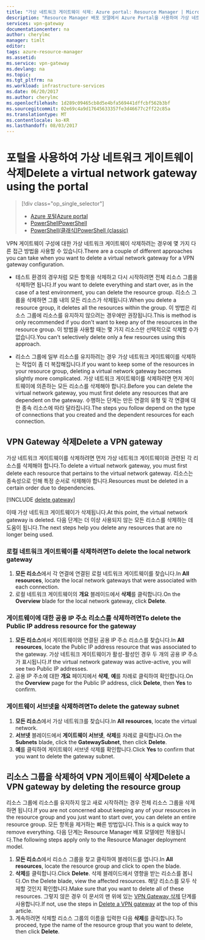 ```yaml
---
title: "가상 네트워크 게이트웨이 삭제: Azure portal: Resource Manager | Microsoft Docs"
description: "Resource Manager 배포 모델에서 Azure Portal을 사용하여 가상 네트워크 게이트웨이를 삭제합니다."
services: vpn-gateway
documentationcenter: na
author: cherylmc
manager: timlt
editor: 
tags: azure-resource-manager
ms.assetid: 
ms.service: vpn-gateway
ms.devlang: na
ms.topic: 
ms.tgt_pltfrm: na
ms.workload: infrastructure-services
ms.date: 06/20/2017
ms.author: cherylmc
ms.openlocfilehash: 1d289c09465cb8d5e4bfa569441dffcbf562b3bf
ms.sourcegitcommit: 02e69c4a9d17645633357fe3d46677c2ff22c85a
ms.translationtype: MT
ms.contentlocale: ko-KR
ms.lasthandoff: 08/03/2017
---
```

# <a name="delete-a-virtual-network-gateway-using-the-portal"></a><span data-ttu-id="223a6-103">포털을 사용하여 가상 네트워크 게이트웨이 삭제</span><span class="sxs-lookup"><span data-stu-id="223a6-103">Delete a virtual network gateway using the portal</span></span>

> [!div class="op_single_selector"]
> * [<span data-ttu-id="223a6-104">Azure 포털</span><span class="sxs-lookup"><span data-stu-id="223a6-104">Azure portal</span></span>](vpn-gateway-delete-vnet-gateway-portal.md)
> * [<span data-ttu-id="223a6-105">PowerShell</span><span class="sxs-lookup"><span data-stu-id="223a6-105">PowerShell</span></span>](vpn-gateway-delete-vnet-gateway-powershell.md)
> * [<span data-ttu-id="223a6-106">PowerShell(클래식)</span><span class="sxs-lookup"><span data-stu-id="223a6-106">PowerShell (classic)</span></span>](vpn-gateway-delete-vnet-gateway-classic-powershell.md)

<span data-ttu-id="223a6-107">VPN 게이트웨이 구성에 대한 가상 네트워크 게이트웨이 삭제하려는 경우에 몇 가지 다른 접근 방법을 사용할 수 있습니다.</span><span class="sxs-lookup"><span data-stu-id="223a6-107">There are a couple of different approaches you can take when you want to delete a virtual network gateway for a VPN gateway configuration.</span></span>

- <span data-ttu-id="223a6-108">테스트 환경의 경우처럼 모든 항목을 삭제하고 다시 시작하려면 전체 리소스 그룹을 삭제하면 됩니다.</span><span class="sxs-lookup"><span data-stu-id="223a6-108">If you want to delete everything and start over, as in the case of a test environment, you can delete the resource group.</span></span> <span data-ttu-id="223a6-109">리소스 그룹을 삭제하면 그룹 내의 모든 리소스가 삭제됩니다.</span><span class="sxs-lookup"><span data-stu-id="223a6-109">When you delete a resource group, it deletes all the resources within the group.</span></span> <span data-ttu-id="223a6-110">이 방법은 리소스 그룹에 리소스를 유지하지 않으려는 경우에만 권장됩니다.</span><span class="sxs-lookup"><span data-stu-id="223a6-110">This is method is only recommended if you don't want to keep any of the resources in the resource group.</span></span> <span data-ttu-id="223a6-111">이 방법을 사용할 때는 몇 가지 리소스만 선택적으로 삭제할 수가 없습니다.</span><span class="sxs-lookup"><span data-stu-id="223a6-111">You can't selectively delete only a few resources using this approach.</span></span>

- <span data-ttu-id="223a6-112">리소스 그룹에 일부 리소스를 유지하려는 경우 가상 네트워크 게이트웨이를 삭제하는 작업이 좀 더 복잡해집니다.</span><span class="sxs-lookup"><span data-stu-id="223a6-112">If you want to keep some of the resources in your resource group, deleting a virtual network gateway becomes slightly more complicated.</span></span> <span data-ttu-id="223a6-113">가상 네트워크 게이트웨이를 삭제하려면 먼저 게이트웨이에 의존하는 모든 리소스를 삭제해야 합니다.</span><span class="sxs-lookup"><span data-stu-id="223a6-113">Before you can delete the virtual network gateway, you must first delete any resources that are dependent on the gateway.</span></span> <span data-ttu-id="223a6-114">수행하는 단계는 만든 연결의 유형 및 각 연결에 대한 종속 리소스에 따라 달라집니다.</span><span class="sxs-lookup"><span data-stu-id="223a6-114">The steps you follow depend on the type of connections that you created and the dependent resources for each connection.</span></span>

## <a name="delete-a-vpn-gateway"></a><span data-ttu-id="223a6-115">VPN Gateway 삭제</span><span class="sxs-lookup"><span data-stu-id="223a6-115">Delete a VPN gateway</span></span>

<span data-ttu-id="223a6-116">가상 네트워크 게이트웨이를 삭제하려면 먼저 가상 네트워크 게이트웨이와 관련된 각 리소스를 삭제해야 합니다.</span><span class="sxs-lookup"><span data-stu-id="223a6-116">To delete a virtual network gateway, you must first delete each resource that pertains to the virtual network gateway.</span></span> <span data-ttu-id="223a6-117">리소스는 종속성으로 인해 특정 순서로 삭제해야 합니다.</span><span class="sxs-lookup"><span data-stu-id="223a6-117">Resources must be deleted in a certain order due to dependencies.</span></span>

[!INCLUDE [delete gateway](../../includes/vpn-gateway-delete-vnet-gateway-portal-include.md)]

<span data-ttu-id="223a6-118">이때 가상 네트워크 게이트웨이가 삭제됩니다.</span><span class="sxs-lookup"><span data-stu-id="223a6-118">At this point, the virtual network gateway is deleted.</span></span> <span data-ttu-id="223a6-119">다음 단계는 더 이상 사용되지 않는 모든 리소스를 삭제하는 데 도움이 됩니다.</span><span class="sxs-lookup"><span data-stu-id="223a6-119">The next steps help you delete any resources that are no longer being used.</span></span>

### <a name="to-delete-the-local-network-gateway"></a><span data-ttu-id="223a6-120">로컬 네트워크 게이트웨이를 삭제하려면</span><span class="sxs-lookup"><span data-stu-id="223a6-120">To delete the local network gateway</span></span>

1. <span data-ttu-id="223a6-121">**모든 리소스**에서 각 연결에 연결된 로컬 네트워크 게이트웨이를 찾습니다.</span><span class="sxs-lookup"><span data-stu-id="223a6-121">In **All resources**, locate the local network gateways that were associated with each connection.</span></span>
2. <span data-ttu-id="223a6-122">로컬 네트워크 게이트웨이의 **개요** 블레이드에서 **삭제**를 클릭합니다.</span><span class="sxs-lookup"><span data-stu-id="223a6-122">On the **Overview** blade for the local network gateway, click **Delete**.</span></span>

### <a name="to-delete-the-public-ip-address-resource-for-the-gateway"></a><span data-ttu-id="223a6-123">게이트웨이에 대한 공용 IP 주소 리소스를 삭제하려면</span><span class="sxs-lookup"><span data-stu-id="223a6-123">To delete the Public IP address resource for the gateway</span></span>

1. <span data-ttu-id="223a6-124">**모든 리소스**에서 게이트웨이와 연결된 공용 IP 주소 리소스를 찾습니다.</span><span class="sxs-lookup"><span data-stu-id="223a6-124">In **All resources**, locate the Public IP address resource that was associated to the gateway.</span></span> <span data-ttu-id="223a6-125">가상 네트워크 게이트웨이가 활성-활성인 경우 두 개의 공용 IP 주소가 표시됩니다.</span><span class="sxs-lookup"><span data-stu-id="223a6-125">If the virtual network gateway was active-active, you will see two Public IP addresses.</span></span> 
2. <span data-ttu-id="223a6-126">공용 IP 주소에 대한 **개요** 페이지에서 **삭제**, **예**를 차례로 클릭하여 확인합니다.</span><span class="sxs-lookup"><span data-stu-id="223a6-126">On the **Overview** page for the Public IP address, click **Delete**, then **Yes** to confirm.</span></span>

### <a name="to-delete-the-gateway-subnet"></a><span data-ttu-id="223a6-127">게이트웨이 서브넷을 삭제하려면</span><span class="sxs-lookup"><span data-stu-id="223a6-127">To delete the gateway subnet</span></span>

1. <span data-ttu-id="223a6-128">**모든 리소스**에서 가상 네트워크를 찾습니다.</span><span class="sxs-lookup"><span data-stu-id="223a6-128">In **All resources**, locate the virtual network.</span></span> 
2. <span data-ttu-id="223a6-129">**서브넷** 블레이드에서 **게이트웨이 서브넷**, **삭제**를 차례로 클릭합니다.</span><span class="sxs-lookup"><span data-stu-id="223a6-129">On the **Subnets** blade, click the **GatewaySubnet**, then click **Delete**.</span></span> 
3. <span data-ttu-id="223a6-130">**예**를 클릭하여 게이트웨이 서브넷 삭제를 확인합니다.</span><span class="sxs-lookup"><span data-stu-id="223a6-130">Click **Yes** to confirm that you want to delete the gateway subnet.</span></span>

## <span data-ttu-id="223a6-131"><a name="deleterg"></a>리소스 그룹을 삭제하여 VPN 게이트웨이 삭제</span><span class="sxs-lookup"><span data-stu-id="223a6-131"><a name="deleterg"></a>Delete a VPN gateway by deleting the resource group</span></span>

<span data-ttu-id="223a6-132">리소스 그룹에 리소스를 유지하지 않고 새로 시작하려는 경우 전체 리소스 그룹을 삭제하면 됩니다.</span><span class="sxs-lookup"><span data-stu-id="223a6-132">If you are not concerned about keeping any of your resources in the resource group and you just want to start over, you can delete an entire resource group.</span></span> <span data-ttu-id="223a6-133">모든 항목을 제거하는 빠른 방법입니다.</span><span class="sxs-lookup"><span data-stu-id="223a6-133">This is a quick way to remove everything.</span></span> <span data-ttu-id="223a6-134">다음 단계는 Resource Manager 배포 모델에만 적용됩니다.</span><span class="sxs-lookup"><span data-stu-id="223a6-134">The following steps apply only to the Resource Manager deployment model.</span></span>

1. <span data-ttu-id="223a6-135">**모든 리소스**에서 리소스 그룹을 찾고 클릭하여 블레이드를 엽니다.</span><span class="sxs-lookup"><span data-stu-id="223a6-135">In **All resources**, locate the resource group and click to open the blade.</span></span>
2. <span data-ttu-id="223a6-136">**삭제**를 클릭합니다.</span><span class="sxs-lookup"><span data-stu-id="223a6-136">Click **Delete**.</span></span> <span data-ttu-id="223a6-137">삭제 블레이드에서 영향을 받는 리소스를 봅니다.</span><span class="sxs-lookup"><span data-stu-id="223a6-137">On the Delete blade, view the affected resources.</span></span> <span data-ttu-id="223a6-138">해당 리소스를 모두 삭제할 것인지 확인합니다.</span><span class="sxs-lookup"><span data-stu-id="223a6-138">Make sure that you want to delete all of these resources.</span></span> <span data-ttu-id="223a6-139">그렇지 않은 경우 이 문서의 맨 위에 있는 [VPN Gateway 삭제](#deletegw) 단계를 사용합니다.</span><span class="sxs-lookup"><span data-stu-id="223a6-139">If not, use the steps in [Delete a VPN gateway](#deletegw) at the top of this article.</span></span>
3. <span data-ttu-id="223a6-140">계속하려면 삭제할 리소스 그룹의 이름을 입력한 다음 **삭제**를 클릭합니다.</span><span class="sxs-lookup"><span data-stu-id="223a6-140">To proceed, type the name of the resource group that you want to delete, then click **Delete**.</span></span>